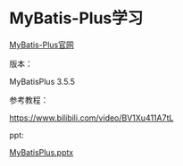 # MyBatis-Plus学习

[MyBatis-Plus官网](https://baomidou.com/)

版本：

MyBatisPlus 3.5.5

参考教程：

https://www.bilibili.com/video/BV1Xu411A7tL

ppt:

[MyBatisPlus.pptx](./doc/MybatisPlus.pptx)